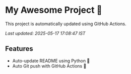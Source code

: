 # My Awesome Project 🚀

This project is automatically updated using GitHub Actions.

_Last updated: 2025-05-17 17:08:47 IST_

## Features
- Auto-update README using Python 🐍
- Auto Git push with GitHub Actions 🤖
